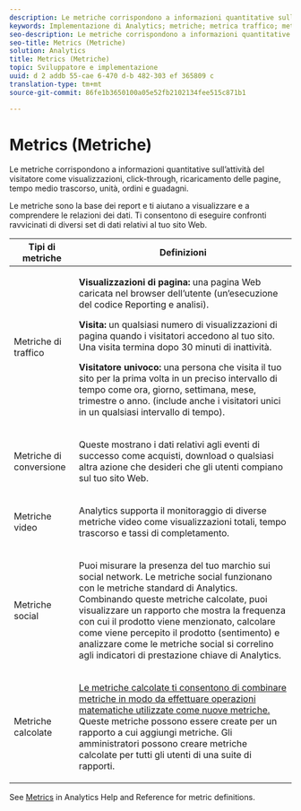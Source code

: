 ```yaml
---
description: Le metriche corrispondono a informazioni quantitative sull’attività del visitatore come visualizzazioni, click-through, ricaricamento delle pagine, tempo medio trascorso, unità, ordini e guadagni.
keywords: Implementazione di Analytics; metriche; metrica traffico; metrica di conversione; metrica video; metrica social; metrica calcolata; visualizzazione pagina; visit; visitatore univoco
seo-description: Le metriche corrispondono a informazioni quantitative sull’attività del visitatore come visualizzazioni, click-through, ricaricamento delle pagine, tempo medio trascorso, unità, ordini e guadagni.
seo-title: Metrics (Metriche)
solution: Analytics
title: Metrics (Metriche)
topic: Sviluppatore e implementazione
uuid: d 2 addb 55-cae 6-470 d-b 482-303 ef 365809 c
translation-type: tm+mt
source-git-commit: 86fe1b3650100a05e52fb2102134fee515c871b1

---
```



# Metrics (Metriche)

Le metriche corrispondono a informazioni quantitative sull’attività del visitatore come visualizzazioni, click-through, ricaricamento delle pagine, tempo medio trascorso, unità, ordini e guadagni.

Le metriche sono la base dei report e ti aiutano a visualizzare e a comprendere le relazioni dei dati. Ti consentono di eseguire confronti ravvicinati di diversi set di dati relativi al tuo sito Web.

<table id="table_2FA18126829241DE897CFCE9BAE9F4AD"> 
 <thead> 
  <tr> 
   <th colname="col1" class="entry"> Tipi di metriche </th> 
   <th colname="col2" class="entry"> Definizioni </th> 
  </tr> 
 </thead>
 <tbody> 
  <tr> 
   <td colname="col1"> <p>Metriche di traffico </p> </td> 
   <td colname="col2"> <p> <b>Visualizzazioni di pagina:</b> una pagina Web caricata nel browser dell’utente (un’esecuzione del codice Reporting e analisi). </p> <p> <b>Visita:</b> un qualsiasi numero di visualizzazioni di pagina quando i visitatori accedono al tuo sito. Una visita termina dopo 30 minuti di inattività. </p> <p> <b>Visitatore univoco:</b> una persona che visita il tuo sito per la prima volta in un preciso intervallo di tempo come ora, giorno, settimana, mese, trimestre o anno. (include anche i visitatori unici in un qualsiasi intervallo di tempo). </p> </td> 
  </tr> 
  <tr> 
   <td colname="col1"> <p>Metriche di conversione </p> </td> 
   <td colname="col2"> <p> Queste mostrano i dati relativi agli eventi di successo come acquisti, download o qualsiasi altra azione che desideri che gli utenti compiano sul tuo sito Web. </p> </td> 
  </tr> 
  <tr> 
   <td colname="col1"> <p>Metriche video </p> </td> 
   <td colname="col2"> <p>Analytics supporta il monitoraggio di diverse metriche video come visualizzazioni totali, tempo trascorso e tassi di completamento. </p> </td> 
  </tr> 
  <tr> 
   <td colname="col1"> <p>Metriche social </p> </td> 
   <td colname="col2"> <p> Puoi misurare la presenza del tuo marchio sui social network. Le metriche social funzionano con le metriche standard di Analytics. Combinando queste metriche calcolate, puoi visualizzare un rapporto che mostra la frequenza con cui il prodotto viene menzionato, calcolare come viene percepito il prodotto (sentimento) e analizzare come le metriche social si correlino agli indicatori di prestazione chiave di Analytics. </p> </td> 
  </tr> 
  <tr> 
   <td colname="col1"> <p>Metriche calcolate </p> </td> 
   <td colname="col2"> <p><a href="https://marketing.adobe.com/resources/help/en_US/reference/calculated_metric.html" format="html" scope="external">Le metriche calcolate ti consentono di combinare metriche in modo da effettuare operazioni matematiche utilizzate come nuove metriche.</a> Queste metriche possono essere create per un rapporto a cui aggiungi metriche. Gli amministratori possono creare metriche calcolate per tutti gli utenti di una suite di rapporti. </p> </td> 
  </tr> 
 </tbody> 
</table>

See [Metrics](https://marketing.adobe.com/resources/help/en_US/reference/metrics.html) in Analytics Help and Reference for metric definitions.
